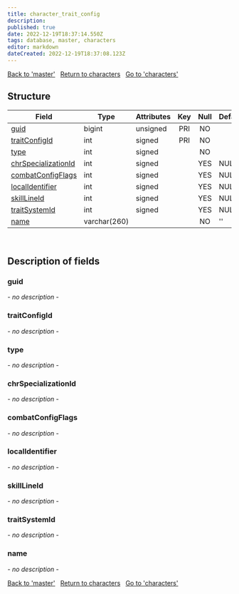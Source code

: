```yaml
---
title: character_trait_config
description: 
published: true
date: 2022-12-19T18:37:14.550Z
tags: database, master, characters
editor: markdown
dateCreated: 2022-12-19T18:37:08.123Z
---
```


<a href="https://trinitycore.info/en/database/master/characters/character_talent" class="mt-5 v-btn v-btn--depressed v-btn--flat v-btn--outlined theme--light v-size--default darkblue--text text--lighten-3"><span class="v-btn__content"><i aria-hidden="true" class="v-icon notranslate v-icon--left mdi mdi-arrow-left theme--light"></i><span>Back to 'master'</span></span></a>&nbsp;&nbsp;&nbsp;<a href="https://trinitycore.info/en/database/master/characters/home" class="mt-5 v-btn v-btn--depressed v-btn--flat v-btn--outlined theme--light v-size--default darkblue--text text--lighten-3"><span class="v-btn__content"><i aria-hidden="true" class="v-icon notranslate v-icon--left mdi mdi-home-outline theme--light"></i><span>Return to characters</span></span></a>&nbsp;&nbsp;&nbsp;<a href="https://trinitycore.info/en/database/master/characters/character_trait_entry" class="mt-5 v-btn v-btn--depressed v-btn--flat v-btn--outlined theme--light v-size--default darkblue--text text--lighten-3"><span class="v-btn__content"><span>Go to 'characters'</span><i aria-hidden="true" class="v-icon notranslate v-icon--right mdi mdi-arrow-right theme--light"></i></span></a>

## Structure

| Field | Type | Attributes | Key | Null | Default | Extra | Comment |
| --- | --- | --- | :---: | :---: | --- | --- | --- |
| [guid](#guid) | bigint | unsigned | PRI | NO |  |  |  |
| [traitConfigId](#traitconfigid) | int | signed | PRI | NO |  |  |  |
| [type](#type) | int | signed |  | NO |  |  |  |
| [chrSpecializationId](#chrspecializationid) | int | signed |  | YES | NULL |  |  |
| [combatConfigFlags](#combatconfigflags) | int | signed |  | YES | NULL |  |  |
| [localIdentifier](#localidentifier) | int | signed |  | YES | NULL |  |  |
| [skillLineId](#skilllineid) | int | signed |  | YES | NULL |  |  |
| [traitSystemId](#traitsystemid) | int | signed |  | YES | NULL |  |  |
| [name](#name) | varchar(260) |  |  | NO | '' |  |  |
&nbsp;
## Description of fields

### guid
*- no description -*
&nbsp;

### traitConfigId
*- no description -*
&nbsp;

### type
*- no description -*
&nbsp;

### chrSpecializationId
*- no description -*
&nbsp;

### combatConfigFlags
*- no description -*
&nbsp;

### localIdentifier
*- no description -*
&nbsp;

### skillLineId
*- no description -*
&nbsp;

### traitSystemId
*- no description -*
&nbsp;

### name
*- no description -*
&nbsp;

<a href="https://trinitycore.info/en/database/master/characters/character_talent" class="mt-5 v-btn v-btn--depressed v-btn--flat v-btn--outlined theme--light v-size--default darkblue--text text--lighten-3"><span class="v-btn__content"><i aria-hidden="true" class="v-icon notranslate v-icon--left mdi mdi-arrow-left theme--light"></i><span>Back to 'master'</span></span></a>&nbsp;&nbsp;&nbsp;<a href="https://trinitycore.info/en/database/master/characters/home" class="mt-5 v-btn v-btn--depressed v-btn--flat v-btn--outlined theme--light v-size--default darkblue--text text--lighten-3"><span class="v-btn__content"><i aria-hidden="true" class="v-icon notranslate v-icon--left mdi mdi-home-outline theme--light"></i><span>Return to characters</span></span></a>&nbsp;&nbsp;&nbsp;<a href="https://trinitycore.info/en/database/master/characters/character_trait_entry" class="mt-5 v-btn v-btn--depressed v-btn--flat v-btn--outlined theme--light v-size--default darkblue--text text--lighten-3"><span class="v-btn__content"><span>Go to 'characters'</span><i aria-hidden="true" class="v-icon notranslate v-icon--right mdi mdi-arrow-right theme--light"></i></span></a>
